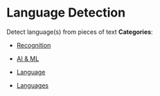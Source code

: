 # Language Detection


Detect language(s) from pieces of text
**Categories**:

- [Recognition](https://github/awesome-apis/awesome-apis#recognition)

- [AI & ML](https://github/awesome-apis/awesome-apis#ai-and-ml)

- [Language](https://github/awesome-apis/awesome-apis#language)

- [Languages](https://github/awesome-apis/awesome-apis#languages)



